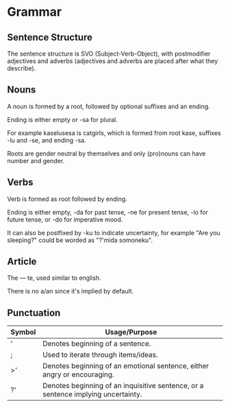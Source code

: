 # Grammar

## Sentence Structure

The sentence structure is SVO (Subject-Verb-Object), with postmodifier adjectives and adverbs (adjectives and adverbs are placed after what they describe).

## Nouns

A noun is formed by a root, followed by optional suffixes and an ending.

Ending is either empty or -sa for plural. 

For example kaselusesa is catgirls, which is formed from root kase, suffixes -lu and -se, and ending -sa.

Roots are gender neutral by themselves and only (pro)nouns can have number and gender.

## Verbs

Verb is formed as root followed by ending. 

Ending is either empty, -da for past tense, -ne for present tense, -lo for future tense, or -do for imperative mood.

It can also be postfixed by -ku to indicate uncertainty, for example "Are you sleeping?" could be worded as "?'mida somoneku".

## Article

The — te, used similar to english.

There is no a/an since it's implied by default.

## Punctuation

| Symbol | 	Usage/Purpose |
| ------ | ------------- |
| ' | Denotes beginning of a sentence. |
| ; | Used to iterate through items/ideas. |
| >' | Denotes beginning of an emotional sentence, either angry or encouraging. |
| ?' | Denotes beginning of an inquisitive sentence, or a sentence implying uncertainty. |
